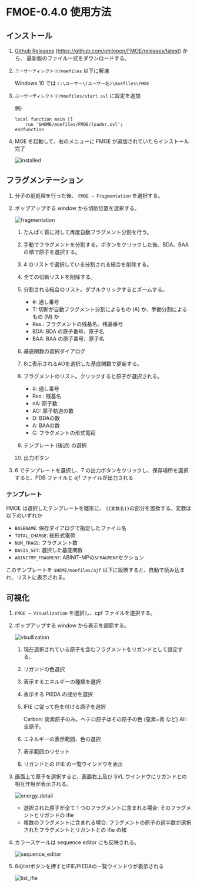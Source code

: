 # FMOE-0.4.0 使用方法

## インストール

1. [Github Releases](https://github.com/philopon/FMOE/releases/latest) (https://github.com/philopon/FMOE/releases/latest) から、
   最新版のファイル一式をダウンロードする。

1. `ユーザーディレクトリ/moefiles` 以下に解凍

    Windows 10 では `C:\ユーザー\(ユーザー名)\moefiles\FMOE`

1. `ユーザーディレクトリ/moefiles/start.svl` に設定を追加

    例)

    ```
    local function main []
        run '$HOME/moefiles/FMOE/loader.svl';
    endfunction
    ```

1. MOE を起動して、右のメニューに FMOE が追加されていたらインストール完了

    ![installed](images/installed.png)

## フラグメンテーション

1. 分子の前処理を行った後、 `FMOE → Fragmentation` を選択する。

2. ポップアップする window から切断位置を選択する。

    ![fragmentation](images/fragmentation.png)

    1. たんぱく質に対して再度自動フラグメント分割を行う。
    2. 手動でフラグメントを分割する。ボタンをクリックした後、BDA、BAA の順で原子を選択する。
    3. 4 のリストで選択している分割される結合を削除する。
    4. 全ての切断リストを削除する。
    5. 分割される結合のリスト。ダブルクリックするとズームする。

        - #: 通し番号
        - T: 切断が自動フラグメント分割によるもの (A) か、手動分割によるもの (M) か
        - Res.: フラグメントの残基名、残基番号
        - BDA: BDA の原子番号、原子名
        - BAA: BAA の原子番号、原子名

    6. 基底関数の選択ダイアログ
    7. 8に表示されるAOを選択した基底関数で更新する。
    8. フラグメントのリスト。クリックすると原子が選択される。

        - #: 通し番号
        - Res.: 残基名
        - nA: 原子数
        - AO: 原子軌道の数
        - D: BDAの数
        - A: BAAの数
        - C: フラグメントの形式電荷

    9. テンプレート (後述) の選択
    10. 出力ボタン

3. 6 でテンプレートを選択し、7 の出力ボタンをクリックし、保存場所を選択すると、PDB ファイルと ajf ファイルが出力される

### テンプレート

FMOE は選択したテンプレートを雛形に、 `{{変数名}}`の部分を置換する。変数は以下のいずれか

- `BASENAME`: 保存ダイアログで指定したファイル名
- `TOTAL_CHARGE`: 総形式電荷
- `NUM_FRAGS`: フラグメント数
- `BASIS_SET`: 選択した基底関数
- `ABINITMP_FRAGMENT`: ABINIT-MPの`&FRAGMENT`セクション

このテンプレートを `$HOME/moefiles/ajf` 以下に設置すると、自動で読み込まれ、リストに表示される。

## 可視化

1. `FMOE → Visualization` を選択し、cpf ファイルを選択する。
2. ポップアップする window から表示を調節する。

    ![visullization](images/visualization.png)

    1. 現在選択されている原子を含むフラグメントをリガンドとして設定する。
    2. リガンドの色選択
    3. 表示するエネルギーの種類を選択
    4. 表示する PIEDA の成分を選択
    5. IFIE に従って色を付ける原子を選択

        Carbon: 炭素原子のみ。ヘテロ原子はその原子の色 (窒素=青 など)
        All: 全原子。

    6. エネルギーの表示範囲、色の選択
    7. 表示範囲のリセット
    8. リガンドとの IFIE の一覧ウインドウを表示

3. 画面上で原子を選択すると、画面右上及び SVL ウインドウにリガンドとの相互作用が表示される。

    ![energy_detail](images/energy_detail.png)

    - 選択された原子が全て 1 つのフラグメントに含まれる場合: そのフラグメントとリガンドの ifie
    - 複数のフラグメントに含まれる場合:
      フラグメントの原子の過半数が選択されたフラグメントとリガントとの ifie の和

4. カラースケールは sequence editor にも反映される。

    ![sequence_editor](images/sequence_editor.png)

5. 8のlistボタンを押すとIFIE/PIEDAの一覧ウインドウが表示される

    ![list_ifie](images/ifie_list.png)
